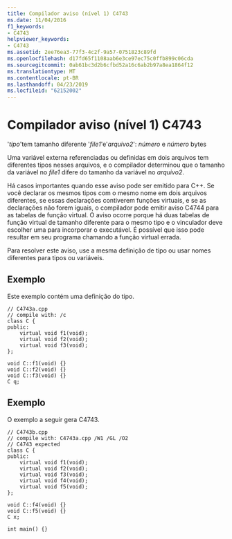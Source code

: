 ```yaml
---
title: Compilador aviso (nível 1) C4743
ms.date: 11/04/2016
f1_keywords:
- C4743
helpviewer_keywords:
- C4743
ms.assetid: 2ee76ea3-77f3-4c2f-9a57-0751823c89fd
ms.openlocfilehash: d17fd65f1108aab6e3ce97ec75c0ffb899c06cda
ms.sourcegitcommit: 0ab61bc3d2b6cfbd52a16c6ab2b97a8ea1864f12
ms.translationtype: MT
ms.contentlocale: pt-BR
ms.lasthandoff: 04/23/2019
ms.locfileid: "62152002"
---
```

# <a name="compiler-warning-level-1-c4743"></a>Compilador aviso (nível 1) C4743

'*tipo*'tem tamanho diferente '*file1*'e'*arquivo2*': *número* e *número* bytes

Uma variável externa referenciadas ou definidas em dois arquivos tem diferentes tipos nesses arquivos, e o compilador determinou que o tamanho da variável no *file1* difere do tamanho da variável no *arquivo2*.

Há casos importantes quando esse aviso pode ser emitido para C++. Se você declarar os mesmos tipos com o mesmo nome em dois arquivos diferentes, se essas declarações contiverem funções virtuais, e se as declarações não forem iguais, o compilador pode emitir aviso C4744 para as tabelas de função virtual. O aviso ocorre porque há duas tabelas de função virtual de tamanho diferente para o mesmo tipo e o vinculador deve escolher uma para incorporar o executável.  É possível que isso pode resultar em seu programa chamando a função virtual errada.

Para resolver este aviso, use a mesma definição de tipo ou usar nomes diferentes para tipos ou variáveis.

## <a name="example"></a>Exemplo

Este exemplo contém uma definição do tipo.

```
// C4743a.cpp
// compile with: /c
class C {
public:
    virtual void f1(void);
    virtual void f2(void);
    virtual void f3(void);
};

void C::f1(void) {}
void C::f2(void) {}
void C::f3(void) {}
C q;
```

## <a name="example"></a>Exemplo

O exemplo a seguir gera C4743.

```
// C4743b.cpp
// compile with: C4743a.cpp /W1 /GL /O2
// C4743 expected
class C {
public:
    virtual void f1(void);
    virtual void f2(void);
    virtual void f3(void);
    virtual void f4(void);
    virtual void f5(void);
};

void C::f4(void) {}
void C::f5(void) {}
C x;

int main() {}
```